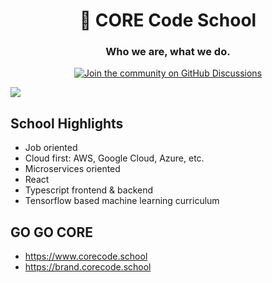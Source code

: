 <h1 align="center" style="border-bottom: none;">🚀 CORE Code School</h1>
<h3 align="center">Who we are, what we do.</h3>
<p align="center">
  <a href="https://github.com/core-school/brand/discussions">
    <img alt="Join the community on GitHub Discussions" src="https://img.shields.io/badge/Join%20the%20community-on%20GitHub%20Discussions-blue">
  </a>
</p>

![](https://api-cabled.app.faable.com/screenshot?url=https://core-brand-cards.app.faable.com/?title=Brand%20Book)

## School Highlights

- Job oriented
- Cloud first: AWS, Google Cloud, Azure, etc.
- Microservices oriented
- React
- Typescript frontend & backend
- Tensorflow based machine learning curriculum

## GO GO CORE

- https://www.corecode.school
- https://brand.corecode.school
